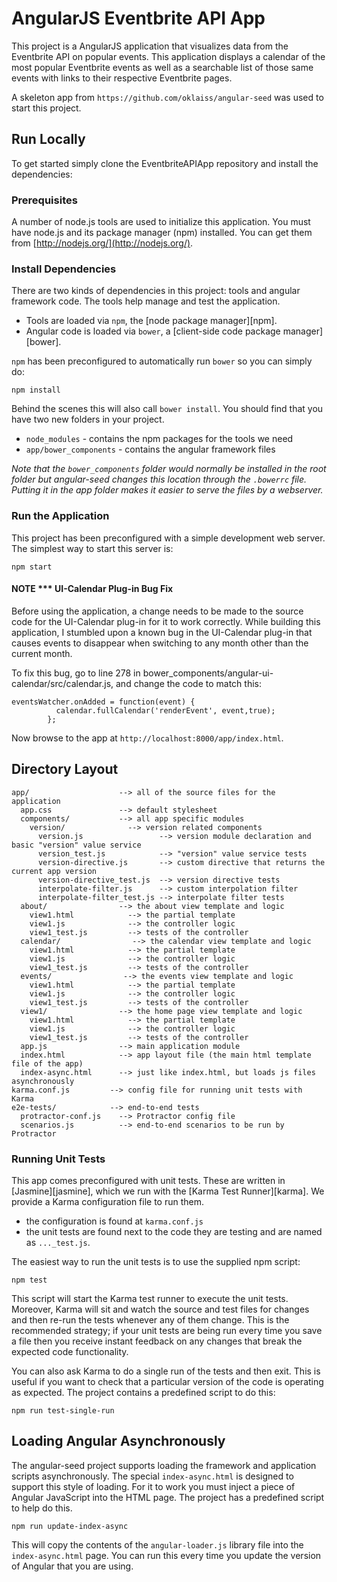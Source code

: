 # AngularJS Eventbrite API App
This project is a AngularJS application that visualizes data from the Eventbrite API on popular events. This application displays a calendar of the most popular Eventbrite events as well as a searchable list of those same events with links to their respective Eventbrite pages. 

A skeleton app from `https://github.com/oklaiss/angular-seed` was used to start this project.

## Run Locally

To get started simply clone the EventbriteAPIApp repository and install the dependencies:

### Prerequisites

A number of node.js tools are used to initialize this application. You must have node.js and
its package manager (npm) installed.  You can get them from [http://nodejs.org/](http://nodejs.org/).


### Install Dependencies

There are two kinds of dependencies in this project: tools and angular framework code.  The tools help manage and test the application.

* Tools are loaded via `npm`, the [node package manager][npm].
* Angular code is loaded via `bower`, a [client-side code package manager][bower].

`npm` has been preconfigured to automatically run `bower` so you can simply do:

```
npm install
```

Behind the scenes this will also call `bower install`.  You should find that you have two new
folders in your project.

* `node_modules` - contains the npm packages for the tools we need
* `app/bower_components` - contains the angular framework files

*Note that the `bower_components` folder would normally be installed in the root folder but
angular-seed changes this location through the `.bowerrc` file.  Putting it in the app folder makes
it easier to serve the files by a webserver.*

### Run the Application

This project has been preconfigured with a simple development web server.  The simplest way to start
this server is:

```
npm start
```

#### NOTE *** UI-Calendar Plug-in Bug Fix

Before using the application, a change needs to be made to the source code for the UI-Calendar plug-in for it to work correctly. While building this application, I stumbled upon a known bug in the UI-Calendar plug-in that causes events to disappear when switching to any month other than the current month. 

To fix this bug, go to line 278 in bower_components/angular-ui-calendar/src/calendar.js, and change the code to match this:

```
eventsWatcher.onAdded = function(event) {
          calendar.fullCalendar('renderEvent', event,true);
        };
```

Now browse to the app at `http://localhost:8000/app/index.html`.



## Directory Layout

```
app/                    --> all of the source files for the application
  app.css               --> default stylesheet
  components/           --> all app specific modules
    version/              --> version related components
      version.js                 --> version module declaration and basic "version" value service
      version_test.js            --> "version" value service tests
      version-directive.js       --> custom directive that returns the current app version
      version-directive_test.js  --> version directive tests
      interpolate-filter.js      --> custom interpolation filter
      interpolate-filter_test.js --> interpolate filter tests
  about/                --> the about view template and logic
    view1.html            --> the partial template
    view1.js              --> the controller logic
    view1_test.js         --> tests of the controller
  calendar/                --> the calendar view template and logic
    view1.html            --> the partial template
    view1.js              --> the controller logic
    view1_test.js         --> tests of the controller
  events/                --> the events view template and logic
    view1.html            --> the partial template
    view1.js              --> the controller logic
    view1_test.js         --> tests of the controller
  view1/                --> the home page view template and logic
    view1.html            --> the partial template
    view1.js              --> the controller logic
    view1_test.js         --> tests of the controller
  app.js                --> main application module
  index.html            --> app layout file (the main html template file of the app)
  index-async.html      --> just like index.html, but loads js files asynchronously
karma.conf.js         --> config file for running unit tests with Karma
e2e-tests/            --> end-to-end tests
  protractor-conf.js    --> Protractor config file
  scenarios.js          --> end-to-end scenarios to be run by Protractor
```

### Running Unit Tests

This app comes preconfigured with unit tests. These are written in
[Jasmine][jasmine], which we run with the [Karma Test Runner][karma]. We provide a Karma
configuration file to run them.

* the configuration is found at `karma.conf.js`
* the unit tests are found next to the code they are testing and are named as `..._test.js`.

The easiest way to run the unit tests is to use the supplied npm script:

```
npm test
```

This script will start the Karma test runner to execute the unit tests. Moreover, Karma will sit and
watch the source and test files for changes and then re-run the tests whenever any of them change.
This is the recommended strategy; if your unit tests are being run every time you save a file then
you receive instant feedback on any changes that break the expected code functionality.

You can also ask Karma to do a single run of the tests and then exit.  This is useful if you want to
check that a particular version of the code is operating as expected.  The project contains a
predefined script to do this:

```
npm run test-single-run
```


## Loading Angular Asynchronously

The angular-seed project supports loading the framework and application scripts asynchronously.  The
special `index-async.html` is designed to support this style of loading.  For it to work you must
inject a piece of Angular JavaScript into the HTML page.  The project has a predefined script to help
do this.

```
npm run update-index-async
```

This will copy the contents of the `angular-loader.js` library file into the `index-async.html` page.
You can run this every time you update the version of Angular that you are using.
